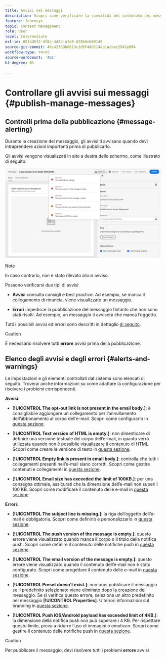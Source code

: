 ```yaml
---
title: Avvisi nei messaggi
description: Scopri come verificare la convalida del contenuto dei messaggi e risolvere i problemi
feature: Journeys
topic: Content Management
role: User
level: Intermediate
exl-id: 89f445f2-df8a-4d2d-afe8-4f8b9cb001d9
source-git-commit: 40c42303b8013c1d9f4dd214ab1acbec2942e094
workflow-type: tm+mt
source-wordcount: '401'
ht-degree: 0%

---
```


# Controllare gli avvisi sui messaggi {#publish-manage-messages}

## Controlli prima della pubblicazione {#message-alerting}

Durante la creazione del messaggio, gli avvisi ti avvisano quando devi intraprendere azioni importanti prima di pubblicarlo.

Gli avvisi vengono visualizzati in alto a destra dello schermo, come illustrato di seguito:

![](assets/message-alerts.png)

>[!NOTE]
>
>In caso contrario, non è stato rilevato alcun avviso.

Possono verificarsi due tipi di avvisi:

* **Avvisi** consulta consigli e best practice. Ad esempio, se manca il collegamento di rinuncia, viene visualizzato un messaggio.

* **Errori** impedisce la pubblicazione del messaggio fintanto che non sono stati risolti. Ad esempio, un messaggio ti avviserà che manca l’oggetto.

Tutti i possibili avvisi ed errori sono descritti in dettaglio [di seguito](#alerts-and-warnings).

>[!CAUTION]
>
> È necessario risolvere tutti **errore** avvisi prima della pubblicazione.

## Elenco degli avvisi e degli errori {#alerts-and-warnings}

Le impostazioni e gli elementi controllati dal sistema sono elencati di seguito. Troverai anche informazioni su come adattare la configurazione per risolvere i problemi corrispondenti.

**Avvisi**:

* **[!UICONTROL The opt-out link is not present in the email body.]**: è consigliabile aggiungere un collegamento per l’annullamento dell’abbonamento al corpo dell’e-mail. Scopri come configurarlo in [questa sezione](consent.md).

* **[!UICONTROL Text version of HTML is empty.]**: non dimenticare di definire una versione testuale del corpo dell’e-mail, in quanto verrà utilizzata quando non è possibile visualizzare il contenuto di HTML. Scopri come creare la versione di testo in [questa sezione](../design/text-version-email.md).

* **[!UICONTROL Empty link is present in email body.]**: controlla che tutti i collegamenti presenti nell’e-mail siano corretti. Scopri come gestire contenuti e collegamenti in [questa sezione](../design/create-email-content.md).

* **[!UICONTROL Email size has exceeded the limit of 100KB.]**: per una consegna ottimale, assicurati che la dimensione dell’e-mail non superi i 100 KB. Scopri come modificare il contenuto delle e-mail in [questa sezione](../design/create-email-content.md).

**Errori**:

* **[!UICONTROL The subject line is missing.]**: la riga dell’oggetto dell’e-mail è obbligatoria. Scopri come definirlo e personalizzarlo in [questa sezione](create-email.md).

   <!--HTML is empty when Amp HTML is present-->

* **[!UICONTROL The push version of the message is empty.]**: questo errore viene visualizzato quando manca il corpo o il titolo della notifica push. Scopri come definire il contenuto delle notifiche push in [questa sezione](create-push.md).

* **[!UICONTROL The email version of the message is empty.]**: questo errore viene visualizzato quando il contenuto dell’e-mail non è stato configurato. Scopri come progettare il contenuto delle e-mail in [questa sezione](../design/design-emails.md).

* **[!UICONTROL Preset doesn’t exist.]**: non puoi pubblicare il messaggio se il predefinito selezionato viene eliminato dopo la creazione del messaggio. Se si verifica questo errore, seleziona un altro predefinito nel messaggio **[!UICONTROL Properties]**. Ulteriori informazioni sul branding in [questa sezione](../configuration/about-subdomain-delegation.md).

* **[!UICONTROL Push iOS/Android payload has exceeded limit of 4KB.]**: la dimensione della notifica push non può superare i 4 KB. Per rispettare questo limite, prova a ridurre l’uso di immagini o emoticon. Scopri come gestire il contenuto delle notifiche push in [questa sezione](create-push.md).

>[!CAUTION]
>
> Per pubblicare il messaggio, devi risolvere tutti i problemi **errore** avvisi

<!--Other issues can stop publication such as:
* The push notification title is empty-->
